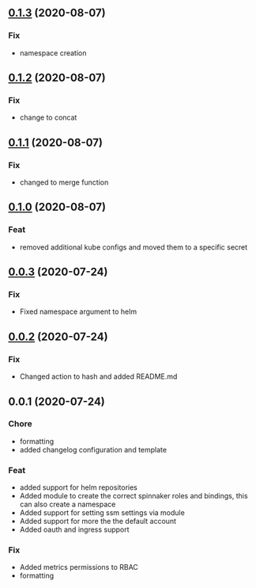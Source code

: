 
<a name="0.1.3"></a>
## [0.1.3](https://github.com/nuuday/terraform-aws-kubernetes-spinnaker/compare/0.1.2...0.1.3) (2020-08-07)

### Fix

* namespace creation


<a name="0.1.2"></a>
## [0.1.2](https://github.com/nuuday/terraform-aws-kubernetes-spinnaker/compare/0.1.1...0.1.2) (2020-08-07)

### Fix

* change to concat


<a name="0.1.1"></a>
## [0.1.1](https://github.com/nuuday/terraform-aws-kubernetes-spinnaker/compare/0.1.0...0.1.1) (2020-08-07)

### Fix

* changed to merge function


<a name="0.1.0"></a>
## [0.1.0](https://github.com/nuuday/terraform-aws-kubernetes-spinnaker/compare/0.0.3...0.1.0) (2020-08-07)

### Feat

* removed additional kube configs and moved them to a specific secret


<a name="0.0.3"></a>
## [0.0.3](https://github.com/nuuday/terraform-aws-kubernetes-spinnaker/compare/0.0.2...0.0.3) (2020-07-24)

### Fix

* Fixed namespace argument to helm


<a name="0.0.2"></a>
## [0.0.2](https://github.com/nuuday/terraform-aws-kubernetes-spinnaker/compare/0.0.1...0.0.2) (2020-07-24)

### Fix

* Changed action to hash and added README.md


<a name="0.0.1"></a>
## 0.0.1 (2020-07-24)

### Chore

* formatting
* added changelog configuration and template

### Feat

* added support for helm repositories
* Added module to create the correct spinnaker roles and bindings, this can also create a namespace
* Added support for setting ssm settings via module
* Added support for more the the default account
* Added oauth and ingress support

### Fix

* Added metrics permissions to RBAC
* formatting
